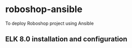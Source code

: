 # roboshop-ansible
To deploy Roboshop project using Ansible

## ELK 8.0 installation and configuration